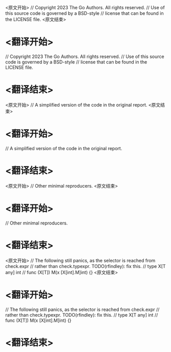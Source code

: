 
<原文开始>
// Copyright 2023 The Go Authors. All rights reserved.
// Use of this source code is governed by a BSD-style
// license that can be found in the LICENSE file.
<原文结束>

# <翻译开始>
// Copyright 2023 The Go Authors. All rights reserved.
// Use of this source code is governed by a BSD-style
// license that can be found in the LICENSE file.
# <翻译结束>


<原文开始>
// A simplified version of the code in the original report.
<原文结束>

# <翻译开始>
// A simplified version of the code in the original report.
# <翻译结束>


<原文开始>
// Other minimal reproducers.
<原文结束>

# <翻译开始>
// Other minimal reproducers.
# <翻译结束>


<原文开始>
// The following still panics, as the selector is reached from check.expr
// rather than check.typexpr. TODO(rfindley): fix this.
// type X[T any] int
// func (X[T]) M(x [X[int].M]int) {}
<原文结束>

# <翻译开始>
// The following still panics, as the selector is reached from check.expr
// rather than check.typexpr. TODO(rfindley): fix this.
// type X[T any] int
// func (X[T]) M(x [X[int].M]int) {}
# <翻译结束>

